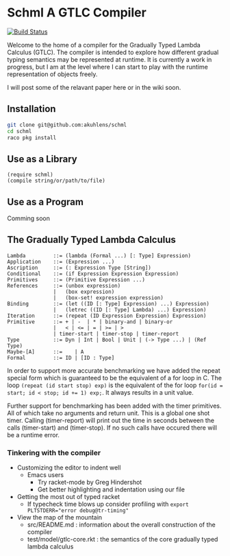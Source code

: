 # Schml A GTLC Compiler
[![Build Status](https://travis-ci.org/akuhlens/schml.svg?branch=master)](https://travis-ci.org/akuhlens/schml)

Welcome to the home of a compiler for the Gradually Typed Lambda 
Calculus (GTLC). The compiler is intended to explore how different
gradual typing semantics may be represented at runtime. It is currently
a work in progress, but I am at the level where I can start to
play with the runtime representation of objects freely.

I will post some of the relavant paper here or in the wiki soon.

## Installation

```bash
git clone git@github.com:akuhlens/schml
cd schml
raco pkg install
```

## Use as a Library
```racket
(require schml)
(compile string/or/path/to/file)
```

## Use as a Program

Comming soon

## The Gradually Typed Lambda Calculus
```bnf
Lambda         ::= (lambda (Formal ...) [: Type] Expression)
Application    ::= (Expression ...)
Ascription     ::= (: Expression Type [String])
Conditional    ::= (if Expression Expression Expression)
Primitives     ::= (Primitive Expression ...)
References     ::= (unbox expression)
               |   (box expression)
               |   (box-set! expression expression)
Binding        ::= (let ((ID [: Type] Expression) ...) Expression)
               |   (letrec ((ID [: Type] Lambda) ...) Expression)
Iteration      ::= (repeat (ID Expression Expression) Expression)
Primitive      ::= + | -  | * | binary-and | binary-or
               |   < | <= | = | >= | >
               | timer-start | timer-stop | timer-report
Type           ::= Dyn | Int | Bool | Unit | (-> Type ...) | (Ref Type)
Maybe-[A]      ::=    | A
Formal         ::= ID | [ID : Type]
```
In order to support more accurate benchmarking we have added the repeat
special form which is guaranteed to be the equivalent of a for loop in
C. The loop ```(repeat (id start stop) exp)``` is the equivalent of
the for loop ```for(id = start; id < stop; id += 1) exp;```. It always
results in a unit value.

Further support for benchmarking has been added with the timer primitives.
All of which take no arguments and return unit. This is a global
one shot timer. Calling (timer-report) will print out the time in seconds
between the calls (timer-start) and (timer-stop). If no such calls have occured
there will be a runtime error.

### Tinkering with the compiler
- Customizing the editor to indent well
   - Emacs users
      - Try racket-mode by Greg Hindershot
      - Get better highlighting and indentation using our file
- Getting the most out of typed racket
   - If typecheck time blows up consider profiling with `export PLTSTDERR="error debug@tr-timing"`
- View the map of the mountain
   - src/README.md : information about the overall construction of the compiler
   - test/model/gtlc-core.rkt : the semantics of the core gradually typed lambda calculus
   
